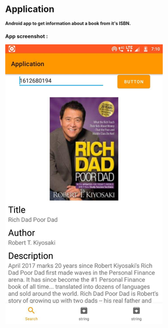 # Application
#### Android app to get information about a book from it's ISBN.


### App screenshot : 

![Alt text](screenshot.jpg?raw=true "Screenshot")

